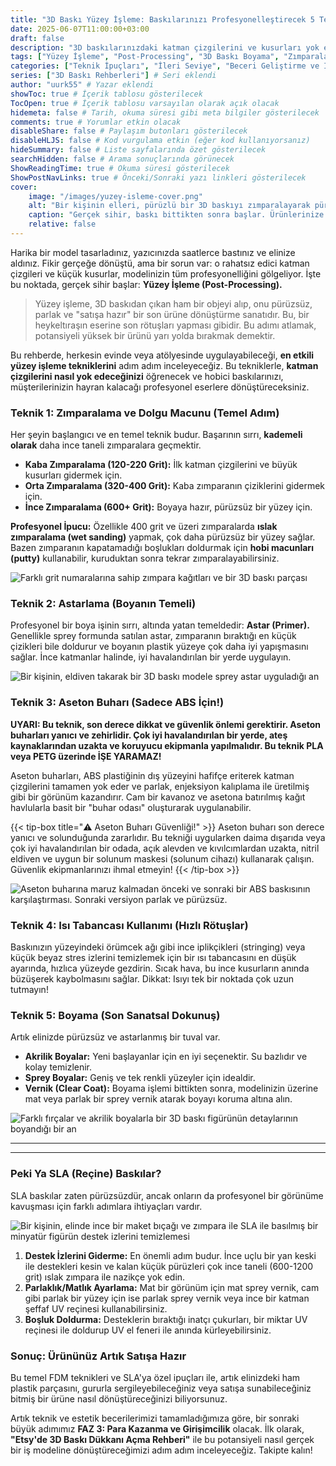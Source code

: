```yaml
---
title: "3D Baskı Yüzey İşleme: Baskılarınızı Profesyonelleştirecek 5 Teknik"
date: 2025-06-07T11:00:00+03:00
draft: false
description: "3D baskılarınızdaki katman çizgilerini ve kusurları yok edin! Zımparalama, astarlama, boyama, aseton buharı ve SLA baskı sonrası teknikleriyle ürünlerinizi profesyonel ve satışa hazır hale getirin." # SEO odaklı ve açıklayıcı
tags: ["Yüzey İşleme", "Post-Processing", "3D Baskı Boyama", "Zımparalama", "Aseton Buharı", "Katman Çizgileri", "Baskı Kusurları", "3D Baskı Teknikleri", "Profesyonel Baskı", "SLA Yüzey İşleme"] # Genişletilmiş ve SEO odaklı etiketler
categories: ["Teknik İpuçları", "İleri Seviye", "Beceri Geliştirme ve İleri Teknikler"] # Kategoriler güncellendi
series: ["3D Baskı Rehberleri"] # Seri eklendi
author: "uurk55" # Yazar eklendi
showToc: true # İçerik tablosu gösterilecek
TocOpen: true # İçerik tablosu varsayılan olarak açık olacak
hidemeta: false # Tarih, okuma süresi gibi meta bilgiler gösterilecek
comments: true # Yorumlar etkin olacak
disableShare: false # Paylaşım butonları gösterilecek
disableHLJS: false # Kod vurgulama etkin (eğer kod kullanıyorsanız)
hideSummary: false # Liste sayfalarında özet gösterilecek
searchHidden: false # Arama sonuçlarında görünecek
ShowReadingTime: true # Okuma süresi gösterilecek
ShowPostNavLinks: true # Önceki/Sonraki yazı linkleri gösterilecek
cover:
    image: "/images/yuzey-isleme-cover.png"
    alt: "Bir kişinin elleri, pürüzlü bir 3D baskıyı zımparalayarak pürüzsüz hale getiriyor"
    caption: "Gerçek sihir, baskı bittikten sonra başlar. Ürünlerinize hak ettiği değeri verin."
    relative: false
---
```


Harika bir model tasarladınız, yazıcınızda saatlerce bastınız ve elinize aldınız. Fikir gerçeğe dönüştü, ama bir sorun var: o rahatsız edici katman çizgileri ve küçük kusurlar, modelinizin tüm profesyonelliğini gölgeliyor. İşte bu noktada, gerçek sihir başlar: **Yüzey İşleme (Post-Processing).**

> Yüzey işleme, 3D baskıdan çıkan ham bir objeyi alıp, onu pürüzsüz, parlak ve "satışa hazır" bir son ürüne dönüştürme sanatıdır. Bu, bir heykeltıraşın eserine son rötuşları yapması gibidir. Bu adımı atlamak, potansiyeli yüksek bir ürünü yarı yolda bırakmak demektir.

Bu rehberde, herkesin evinde veya atölyesinde uygulayabileceği, **en etkili yüzey işleme tekniklerini** adım adım inceleyeceğiz. Bu tekniklerle, **katman çizgilerini nasıl yok edeceğinizi** öğrenecek ve hobici baskılarınızı, müşterilerinizin hayran kalacağı profesyonel eserlere dönüştüreceksiniz.

### Teknik 1: Zımparalama ve Dolgu Macunu (Temel Adım)

Her şeyin başlangıcı ve en temel teknik budur. Başarının sırrı, **kademeli olarak** daha ince taneli zımparalara geçmektir.

* **Kaba Zımparalama (120-220 Grit):** İlk katman çizgilerini ve büyük kusurları gidermek için.
* **Orta Zımparalama (320-400 Grit):** Kaba zımparanın çiziklerini gidermek için.
* **İnce Zımparalama (600+ Grit):** Boyaya hazır, pürüzsüz bir yüzey için.

**Profesyonel İpucu:** Özellikle 400 grit ve üzeri zımparalarda **ıslak zımparalama (wet sanding)** yapmak, çok daha pürüzsüz bir yüzey sağlar. Bazen zımparanın kapatamadığı boşlukları doldurmak için **hobi macunları (putty)** kullanabilir, kuruduktan sonra tekrar zımparalayabilirsiniz.

![Farklı grit numaralarına sahip zımpara kağıtları ve bir 3D baskı parçası](/images/yuzey-zimparalama.png)

### Teknik 2: Astarlama (Boyanın Temeli)

Profesyonel bir boya işinin sırrı, altında yatan temeldedir: **Astar (Primer).** Genellikle sprey formunda satılan astar, zımparanın bıraktığı en küçük çizikleri bile doldurur ve boyanın plastik yüzeye çok daha iyi yapışmasını sağlar. İnce katmanlar halinde, iyi havalandırılan bir yerde uygulayın.

![Bir kişinin, eldiven takarak bir 3D baskı modele sprey astar uyguladığı an](/images/yuzey-astarlama.png)

### Teknik 3: Aseton Buharı (Sadece ABS İçin!)

**UYARI: Bu teknik, son derece dikkat ve güvenlik önlemi gerektirir. Aseton buharları yanıcı ve zehirlidir. Çok iyi havalandırılan bir yerde, ateş kaynaklarından uzakta ve koruyucu ekipmanla yapılmalıdır. Bu teknik PLA veya PETG üzerinde İŞE YARAMAZ!**

Aseton buharları, ABS plastiğinin dış yüzeyini hafifçe eriterek katman çizgilerini tamamen yok eder ve parlak, enjeksiyon kalıplama ile üretilmiş gibi bir görünüm kazandırır. Cam bir kavanoz ve asetona batırılmış kağıt havlularla basit bir "buhar odası" oluşturarak uygulanabilir.

{{< tip-box title="⚠️ Aseton Buharı Güvenliği!" >}}
Aseton buharı son derece yanıcı ve solunduğunda zararlıdır. Bu tekniği uygularken daima dışarıda veya çok iyi havalandırılan bir odada, açık alevden ve kıvılcımlardan uzakta, nitril eldiven ve uygun bir solunum maskesi (solunum cihazı) kullanarak çalışın. Güvenlik ekipmanlarınızı ihmal etmeyin!
{{< /tip-box >}}

![Aseton buharına maruz kalmadan önceki ve sonraki bir ABS baskısının karşılaştırması. Sonraki versiyon parlak ve pürüzsüz.](/images/yuzey-aseton.png)

### Teknik 4: Isı Tabancası Kullanımı (Hızlı Rötuşlar)

Baskınızın yüzeyindeki örümcek ağı gibi ince iplikçikleri (stringing) veya küçük beyaz stres izlerini temizlemek için bir ısı tabancasını en düşük ayarında, hızlıca yüzeyde gezdirin. Sıcak hava, bu ince kusurların anında büzüşerek kaybolmasını sağlar. Dikkat: Isıyı tek bir noktada çok uzun tutmayın!

### Teknik 5: Boyama (Son Sanatsal Dokunuş)

Artık elinizde pürüzsüz ve astarlanmış bir tuval var.
* **Akrilik Boyalar:** Yeni başlayanlar için en iyi seçenektir. Su bazlıdır ve kolay temizlenir.
* **Sprey Boyalar:** Geniş ve tek renkli yüzeyler için idealdir.
* **Vernik (Clear Coat):** Boyama işlemi bittikten sonra, modelinizin üzerine mat veya parlak bir sprey vernik atarak boyayı koruma altına alın.

![Farklı fırçalar ve akrilik boyalarla bir 3D baskı figürünün detaylarının boyandığı bir an](/images/yuzey-boyama.png)

---
<hr class="custom-hr">

### Peki Ya SLA (Reçine) Baskılar?

SLA baskılar zaten pürüzsüzdür, ancak onların da profesyonel bir görünüme kavuşması için farklı adımlara ihtiyaçları vardır.

![Bir kişinin, elinde ince bir maket bıçağı ve zımpara ile SLA ile basılmış bir minyatür figürün destek izlerini temizlemesi](/images/yuzey-sla-isleme.png)

1.  **Destek İzlerini Giderme:** En önemli adım budur. İnce uçlu bir yan keski ile destekleri kesin ve kalan küçük pürüzleri çok ince taneli (600-1200 grit) ıslak zımpara ile nazikçe yok edin.
2.  **Parlaklık/Matlık Ayarlama:** Mat bir görünüm için mat sprey vernik, cam gibi parlak bir yüzey için ise parlak sprey vernik veya ince bir katman şeffaf UV reçinesi kullanabilirsiniz.
3.  **Boşluk Doldurma:** Desteklerin bıraktığı inatçı çukurları, bir miktar UV reçinesi ile doldurup UV el feneri ile anında kürleyebilirsiniz.

### Sonuç: Ürününüz Artık Satışa Hazır

Bu temel FDM teknikleri ve SLA'ya özel ipuçları ile, artık elinizdeki ham plastik parçasını, gururla sergileyebileceğiniz veya satışa sunabileceğiniz bitmiş bir ürüne nasıl dönüştüreceğinizi biliyorsunuz.

Artık teknik ve estetik becerilerimizi tamamladığımıza göre, bir sonraki büyük adımımız **FAZ 3: Para Kazanma ve Girişimcilik** olacak. İlk olarak, **"Etsy'de 3D Baskı Dükkanı Açma Rehberi"** ile bu potansiyeli nasıl gerçek bir iş modeline dönüştüreceğimizi adım adım inceleyeceğiz. Takipte kalın!